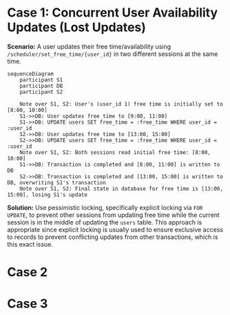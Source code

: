 # Case 1: Concurrent User Availability Updates (Lost Updates)
**Scenario:** A user updates their free time/availability using `/scheduler/set_free_time/{user_id}` in two different sessions at the same time.
```mermaid
sequenceDiagram
    participant S1
    participant DB
    participant S2

    Note over S1, S2: User's (user_id 1) free time is initially set to [8:00, 10:00]
    S1->>DB: User updates free time to [9:00, 11:00]
    S1->>DB: UPDATE users SET free_time = :free_time WHERE user_id = :user_id
    S2->>DB: User updates free time to [13:00, 15:00]
    S2->>DB: UPDATE users SET free_time = :free_time WHERE user_id = :user_id
    Note over S1, S2: Both sessions read initial free time: [8:00, 10:00]
    S1->>DB: Transaction is completed and [8:00, 11:00] is written to DB
    S2->>DB: Transaction is completed and [13:00, 15:00] is written to DB, overwriting S1's transaction
    Note over S1, S2: Final state in database for free time is [13:00, 15:00], losing S1's update    
```
**Solution:** Use pessimistic locking, specifically explicit locking via `FOR UPDATE`, to prevent other sessions from updating free time while the current session is in the middle of updating the `users` table. This approach is appropriate since explicit locking is usually used to ensure exclusive access to records to prevent conflicting updates from other transactions, which is this exact issue.
# Case 2

# Case 3
